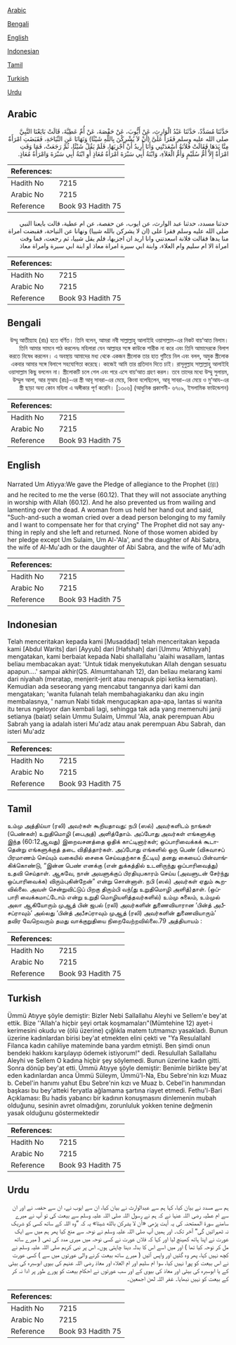 [Arabic](#arabic)

[Bengali](#bengali)

[English](#english)

[Indonesian](#indonesian)

[Tamil](#tamil)

[Turkish](#turkish)

[Urdu](#urdu)

## Arabic


<div dir="rtl" lang="ar" style={{fontSize:'larger',backgroundColor:'#f8f9fa',padding:20}}>
حَدَّثَنَا مُسَدَّدٌ، حَدَّثَنَا عَبْدُ الْوَارِثِ، عَنْ أَيُّوبَ، عَنْ حَفْصَةَ، عَنْ أُمِّ عَطِيَّةَ، قَالَتْ بَايَعْنَا النَّبِيَّ صلى الله عليه وسلم فَقَرَأَ عَلَىَّ ‏(‏أَنْ لاَ يُشْرِكْنَ بِاللَّهِ شَيْئًا‏)‏ وَنَهَانَا عَنِ النِّيَاحَةِ، فَقَبَضَتِ امْرَأَةٌ مِنَّا يَدَهَا فَقَالَتْ فُلاَنَةُ أَسْعَدَتْنِي وَأَنَا أُرِيدُ أَنْ أَجْزِيَهَا، فَلَمْ يَقُلْ شَيْئًا، ثُمَّ رَجَعَتْ، فَمَا وَفَتِ امْرَأَةٌ إِلاَّ أُمُّ سُلَيْمٍ وَأُمُّ الْعَلاَءِ، وَابْنَةُ أَبِي سَبْرَةَ امْرَأَةُ مُعَاذٍ أَوِ ابْنَةُ أَبِي سَبْرَةَ وَامْرَأَةُ مُعَاذٍ‏.‏
</div>
<div style={{backgroundColor:'#f8f9fa',padding:20, marginBottom: 10}}><table> <thead> <tr> <th>References:</th> <th></th> </tr> </thead> <tbody><tr><td>Hadith No</td><td>7215</td></tr><tr><td>Arabic No</td><td>7215</td></tr><tr><td>Reference</td><td>Book 93 Hadith 75</td></tr></tbody></table></div>


<div dir="rtl" lang="ar" style={{fontSize:'larger',backgroundColor:'#f8f9fa',padding:20}}>
حدثنا مسدد، حدثنا عبد الوارث، عن ايوب، عن حفصة، عن ام عطية، قالت بايعنا النبي صلى الله عليه وسلم فقرا على (ان لا يشركن بالله شييا) ونهانا عن النياحة، فقبضت امراة منا يدها فقالت فلانة اسعدتني وانا اريد ان اجزيها، فلم يقل شييا، ثم رجعت، فما وفت امراة الا ام سليم وام العلاء، وابنة ابي سبرة امراة معاذ او ابنة ابي سبرة وامراة معاذ
</div>
<div style={{backgroundColor:'#f8f9fa',padding:20, marginBottom: 10}}><table> <thead> <tr> <th>References:</th> <th></th> </tr> </thead> <tbody><tr><td>Hadith No</td><td>7215</td></tr><tr><td>Arabic No</td><td>7215</td></tr><tr><td>Reference</td><td>Book 93 Hadith 75</td></tr></tbody></table></div>

## Bengali


<div dir="rtl" lang="bn" style={{fontSize:'larger',backgroundColor:'#f8f9fa',padding:20}}>
উম্মু আতীয়্যাহ (রাঃ) হতে বর্ণিত। তিনি বলেন, আমরা নবী সাল্লাল্লাহু আলাইহি ওয়াসাল্লাম-এর নিকট বায়‘আত নিলাম। তিনি আমার সামনে পাঠ করলেনঃ মহিলারা যেন আল্লাহর সঙ্গে কাউকে শারীক না করে এবং তিনি আমাদেরকে বিলাপ করতে নিষেধ করলেন। এ অবস্থায় আমাদের মধ্য থেকে একজন স্ত্রীলোক তার হাত গুটিয়ে নিল এবং বলল, অমুক স্ত্রীলোক একবার আমার সঙ্গে বিলাপে সহযোগিতা করেছে। কাজেই আমি তার প্রতিদান দিতে চাই। রাসূলুল্লাহ সাল্লাল্লাহু আলাইহি ওয়াসাল্লাম কিছু বললেন না। স্ত্রীলোকটি চলে গেল এবং পরে এসে বায়‘আত গ্রহণ করল। তবে তাদের মধ্যে উম্মু সুলায়ম, উম্মুল আলা, আর মুআয (রাঃ)-এর স্ত্রী আবূ সাবরা-এর মেয়ে, কিংবা বলেছিলেন, আবূ সাবরা-এর মেয়ে ও মু‘আয-এর স্ত্রী ছাড়া অন্য কোন মহিলা এ অঙ্গীকার পূর্ণ করেনি। [১৩০৬] (আধুনিক প্রকাশনী- ৬৭০৯, ইসলামিক ফাউন্ডেশন)
</div>
<div style={{backgroundColor:'#f8f9fa',padding:20, marginBottom: 10}}><table> <thead> <tr> <th>References:</th> <th></th> </tr> </thead> <tbody><tr><td>Hadith No</td><td>7215</td></tr><tr><td>Arabic No</td><td>7215</td></tr><tr><td>Reference</td><td>Book 93 Hadith 75</td></tr></tbody></table></div>

## English


<div dir="ltr" lang="en" style={{fontSize:'larger',backgroundColor:'#f8f9fa',padding:20}}>
Narrated Um Atiyya:We gave the Pledge of allegiance to the Prophet (ﷺ) and he recited to me the verse (60.12). That they will not associate anything in worship with Allah (60.12). And he also prevented us from wailing and lamenting over the dead. A woman from us held her hand out and said, "Such-and-such a woman cried over a dead person belonging to my family and I want to compensate her for that crying" The Prophet did not say anything in reply and she left and returned. None of those women abided by her pledge except Um Sulaim, Um Al-'Ala', and the daughter of Abi Sabra, the wife of Al-Mu'adh or the daughter of Abi Sabra, and the wife of Mu'adh
</div>
<div style={{backgroundColor:'#f8f9fa',padding:20, marginBottom: 10}}><table> <thead> <tr> <th>References:</th> <th></th> </tr> </thead> <tbody><tr><td>Hadith No</td><td>7215</td></tr><tr><td>Arabic No</td><td>7215</td></tr><tr><td>Reference</td><td>Book 93 Hadith 75</td></tr></tbody></table></div>

## Indonesian


<div dir="ltr" lang="id" style={{fontSize:'larger',backgroundColor:'#f8f9fa',padding:20}}>
Telah menceritakan kepada kami [Musaddad] telah menceritakan kepada kami [Abdul Warits] dari [Ayyub] dari [Hafshah] dari [Ummu 'Athiyyah] mengatakan, kami berbaiat kepada Nabi shallallahu 'alaihi wasallam, lantas beliau membacakan ayat: 'Untuk tidak menyekutukan Allah dengan sesuatu apapun….' sampai akhir(QS. Almumtahanah 12), dan beliau melarang kami dari niyahah (meratap, menjerit-jerit atau menapuk pipi ketika kematian). Kemudian ada seseorang yang mencabut tangannya dari kami dan mengatakan; 'wanita fulanah telah membahagiakanku dan aku ingin membalasnya, ' namun Nabi tidak mengucapkan apa-apa, lantas si wanita itu terus ngeloyor dan kembali lagi, sehingga tak ada yang memenuhi janji setianya (baiat) selain Ummu Sulaim, Ummul 'Ala, anak perempuan Abu Sabrah yang ia adalah isteri Mu'adz atau anak perempuan Abu Sabrah, dan isteri Mu'adz
</div>
<div style={{backgroundColor:'#f8f9fa',padding:20, marginBottom: 10}}><table> <thead> <tr> <th>References:</th> <th></th> </tr> </thead> <tbody><tr><td>Hadith No</td><td>7215</td></tr><tr><td>Arabic No</td><td>7215</td></tr><tr><td>Reference</td><td>Book 93 Hadith 75</td></tr></tbody></table></div>

## Tamil


<div dir="ltr" lang="ta" style={{fontSize:'larger',backgroundColor:'#f8f9fa',padding:20}}>
உம்மு அத்திய்யா (ரலி) அவர்கள் கூறியதாவது: நபி (ஸல்) அவர்களிடம் நாங்கள் (பெண்கள்) உறுதிமொழி (பைஅத்) அளித்தோம். அப்போது அவர்கள் எங்களுக்கு இந்த (60:12ஆவது) இறைவசனத்தை ஓதிக் காட்டினார்கள்; ஒப்பாரிவைக்கக் கூடாதென்று எங்களுக்குத் தடை விதித்தார்கள். அப்போது எங்களில் ஒரு பெண் (விசுவாசப் பிரமாணம் செய்யும் வகையில் சைகை செய்வதற்காக நீட்டிய) தனது கையைப் பின்வாங்கிக்கொண்டு, “இன்ன பெண் எனக்கு (என் துக்கத்தில் உடனிருந்து ஒப்பாரிவைத்து) உதவி செய்தாள். ஆகவே, நான் அவளுக்குப் பிரதியுபகாரம் செய்ய (அவளுடன் சேர்ந்து ஒப்பாரிவைக்க) விரும்புகின்றேன்” என்று சொன்னாள். நபி (ஸல்) அவர்கள் ஏதும் கூறவில்லை. அவள் சென்றுவிட்டுப் பிறகு திரும்பி வந்(து உறுதிமொழி அளித்)தாள். (ஒப்பாரி வைக்கமாட்டோம் என்று உறுதி மொழியளித்தவர்களில்) உம்மு சுலைம், உம்முல் அலா ஆகியோரும் முஆத் பின் ஜபல் (ரலி) அவர்களின் துணைவியாரான ‘பின்த் அபீசப்ராவும்’ அல்லது ‘பின்த் அபீசப்ராவும் முஆத் (ரலி) அவர்களின் துணைவியாரும்’ தவிர வேறெவரும் தமது வாக்குறுதியை நிறைவேற்றவில்லை.79 அத்தியாயம் :
</div>
<div style={{backgroundColor:'#f8f9fa',padding:20, marginBottom: 10}}><table> <thead> <tr> <th>References:</th> <th></th> </tr> </thead> <tbody><tr><td>Hadith No</td><td>7215</td></tr><tr><td>Arabic No</td><td>7215</td></tr><tr><td>Reference</td><td>Book 93 Hadith 75</td></tr></tbody></table></div>

## Turkish


<div dir="ltr" lang="tr" style={{fontSize:'larger',backgroundColor:'#f8f9fa',padding:20}}>
Ümmü Atıyye şöyle demiştir: Bizler Nebi Sallallahu Aleyhi ve Sellem'e bey'at ettik. Bize ''Allah'a hiçbir şeyi ortak koşmamaları"(Mümtehine 12) ayet-i kerimesini okudu ve (ölü üzerine) çığlıkla matem tutmamızı yasakladı. Bunun üzerine kadınlardan birisi bey'at etmekten elini çekti ve "Ya ResulallahI Filanca kadın cahiliye mateminde bana yardım etmişti. Ben şimdi onun bendeki hakkını karşılayıp ödemek istiyorum!" dedi. Resulullah Sallallahu Aleyhi ve Sellem O kadına hiçbir şey söylemedi. Bunun üzerine kadın gitti. Sonra dönüp bey'at etti. Ümmü Atıyye şöyle demiştir: Benimle birlikte bey'at eden kadınlardan anca Ümmü Süleym, Ümmü'l-Na, Ebu Sebre'nin kızı Muaz b. Cebel'in hanımı yahut Ebu Sebre'nin kızı ve Muaz b. Cebel'in hanımından başkası bu bey'atteki feryatla ağlamama şartına riayet etmedi. Fethu'l-Bari Açıklaması: Bu hadis yabancı bir kadının konuşmasını dinlemenin mubah olduğunu, sesinin avret olmadığını, zorunluluk yokken tenine değmenin yasak olduğunu göstermektedir
</div>
<div style={{backgroundColor:'#f8f9fa',padding:20, marginBottom: 10}}><table> <thead> <tr> <th>References:</th> <th></th> </tr> </thead> <tbody><tr><td>Hadith No</td><td>7215</td></tr><tr><td>Arabic No</td><td>7215</td></tr><tr><td>Reference</td><td>Book 93 Hadith 75</td></tr></tbody></table></div>

## Urdu


<div dir="rtl" lang="ur" style={{fontSize:'larger',backgroundColor:'#f8f9fa',padding:20}}>
ہم سے مسدد نے بیان کیا، کہا ہم سے عبدالوارث نے بیان کیا، ان سے ایوب نے، ان سے حفصہ نے اور ان سے ام عطیہ رضی اللہ عنہا نے کہ ہم نے رسول اللہ صلی اللہ علیہ وسلم سے بیعت کی تو آپ نے میرے سامنے سورۃ الممتحنہ کی یہ آیت پڑھی «أن لا يشركن بالله شيئا‏» یہ کہ ”وہ اللہ کے ساتھ کسی کو شریک نہ ٹھہرائیں گی“ آخر تک۔ اور ہمیں آپ صلی اللہ علیہ وسلم نے نوحہ سے منع کیا پھر ہم میں سے ایک عورت نے اپنا ہاتھ کھینچ لیا اور کہا کہ فلاں عورت نے کسی نوحہ میں میری مدد کی تھی ( میرے ساتھ مل کر نوحہ کیا تھا ) اور میں اسے اس کا بدلہ دینا چاہتی ہوں۔ اس پر نبی کریم صلی اللہ علیہ وسلم نے کچھ نہیں کہا، پھر وہ گئیں اور واپس آئیں ( میرے ساتھ بیعت کرنے والی عورتوں میں سے ) کسی عورت نے اس بیعت کو پورا نہیں کیا، سوا ام سلیم اور ام العلاء اور معاذ رضی اللہ عنہم کی بیوی ابوسبرہ کی بیٹی کے یا ابوسبرہ کی بیٹی اور معاذ کی بیوی کے اور سب عورتوں نے احکام بیعت کو پورے طور پر ادا نہ کر کے بیعت کو نہیں نبھایا۔ غفر اللہ لھن اجمعین۔
</div>
<div style={{backgroundColor:'#f8f9fa',padding:20, marginBottom: 10}}><table> <thead> <tr> <th>References:</th> <th></th> </tr> </thead> <tbody><tr><td>Hadith No</td><td>7215</td></tr><tr><td>Arabic No</td><td>7215</td></tr><tr><td>Reference</td><td>Book 93 Hadith 75</td></tr></tbody></table></div>
